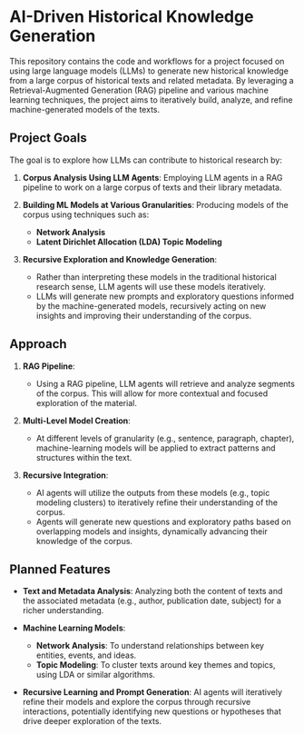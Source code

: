 # AI-Driven Historical Knowledge Generation

This repository contains the code and workflows for a project focused on using large language models (LLMs) to generate new historical knowledge from a large corpus of historical texts and related metadata. By leveraging a Retrieval-Augmented Generation (RAG) pipeline and various machine learning techniques, the project aims to iteratively build, analyze, and refine machine-generated models of the texts.

## Project Goals

The goal is to explore how LLMs can contribute to historical research by:

1. **Corpus Analysis Using LLM Agents**: Employing LLM agents in a RAG pipeline to work on a large corpus of texts and their library metadata.
  
2. **Building ML Models at Various Granularities**: Producing models of the corpus using techniques such as:
   - **Network Analysis**
   - **Latent Dirichlet Allocation (LDA) Topic Modeling**

3. **Recursive Exploration and Knowledge Generation**:
   - Rather than interpreting these models in the traditional historical research sense, LLM agents will use these models iteratively.
   - LLMs will generate new prompts and exploratory questions informed by the machine-generated models, recursively acting on new insights and improving their understanding of the corpus.

## Approach

1. **RAG Pipeline**: 
   - Using a RAG pipeline, LLM agents will retrieve and analyze segments of the corpus. This will allow for more contextual and focused exploration of the material.
   
2. **Multi-Level Model Creation**:
   - At different levels of granularity (e.g., sentence, paragraph, chapter), machine-learning models will be applied to extract patterns and structures within the text.
   
3. **Recursive Integration**:
   - AI agents will utilize the outputs from these models (e.g., topic modeling clusters) to iteratively refine their understanding of the corpus.
   - Agents will generate new questions and exploratory paths based on overlapping models and insights, dynamically advancing their knowledge of the corpus.

## Planned Features

- **Text and Metadata Analysis**: Analyzing both the content of texts and the associated metadata (e.g., author, publication date, subject) for a richer understanding.
  
- **Machine Learning Models**:
  - **Network Analysis**: To understand relationships between key entities, events, and ideas.
  - **Topic Modeling**: To cluster texts around key themes and topics, using LDA or similar algorithms.

- **Recursive Learning and Prompt Generation**: AI agents will iteratively refine their models and explore the corpus through recursive interactions, potentially identifying new questions or hypotheses that drive deeper exploration of the texts.

